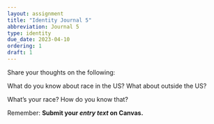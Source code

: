```yaml
---
layout: assignment
title: "Identity Journal 5"
abbreviation: Journal 5
type: identity
due_date: 2023-04-10
ordering: 1
draft: 1
---
```


Share your thoughts on the following:

What do you know about race in the US? What about outside the US?

What’s your race? How do you know that?

Remember: **Submit your *entry text* on Canvas.**
